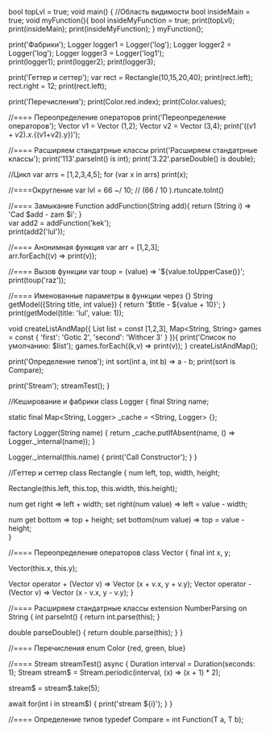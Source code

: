 bool topLvl = true;
void main() {
  //Область видимости
  bool insideMain = true;
  void myFunction(){
    bool insideMyFunction = true;
    print(topLvl);
    print(insideMain);
    print(insideMyFunction);
  }
  myFunction();
  
  print('Фабрики');
  Logger logger1 = Logger('log');
  Logger logger2 = Logger('log');
  Logger logger3 = Logger('log1');  
  print(logger1);
  print(logger2);
  print(logger3);
  
  print('Геттер и сеттер');
  var rect = Rectangle(10,15,20,40);
  print(rect.left);
  rect.right = 12;
  print(rect.left);
  
  print('Перечисления');
  print(Color.red.index);
  print(Color.values);
  
  //==== Переопределение операторов
  print('Переопределение операторов');
  Vector v1 = Vector (1,2); Vector v2 = Vector (3,4);
  print('(${(v1+v2).x}.${(v1+v2).y})');
  
  //==== Расширяем стандатрные классы
  print('Расширяем стандатрные классы');
  print('113'.parseInt() is int);
  print('3.22'.parseDouble() is double);
    
  //Цикл
  var arrs = [1,2,3,4,5];
  for (var x in arrs) 
    print(x);
  
  //====Округление
  var lvl = 66 ~/ 10; // (66 / 10 ).rtuncate.toInt()
   
  
  //==== Замыкание
  Function addFunction(String add){
    return (String i) => 'Cad $add - zam $i';
  }  
  var add2 = addFunction('kek');  
  print(add2('lul'));
  
  //==== Анонимная функция
  var arr = [1,2,3];  
  arr.forEach((v) => print(v));
  
  //==== Вызов функции
  var toup = (value) => '${value.toUpperCase()}';
  print(toup('raz'));
  
  //==== Именованные параметры в функции через {}
  String getModel({String title, int value}) {
    return '$title - ${value + 10}';
  }  
  print(getModel(title: 'lul', value: 1));
  
  void createListAndMap({
      List<int> list = const [1,2,3], 
      Map<String, String> games = const {
        'first': 'Gotic 2',
        'second': 'Withcer 3'
      }
  }){
    print('Список по умолчанию: $list');
    games.forEach((k,v) => print(v));
  }
  createListAndMap();  
  
  print('Определение типов');
  int sort(int a, int b) => a - b;
  print(sort is Compare<int>);
  
  print('Stream');
  streamTest();
}

//Кеширование и фабрики
class Logger {
  final String name;
  
  static final Map<String, Logger> _cache = <String, Logger> {};
  
  factory Logger(String name) {
    return _cache.putIfAbsent(name, () => Logger._internal(name));
  }
  
  Logger._internal(this.name) {
    print('Call Constructor');
  }
}

//Геттер и сеттер
class Rectangle {
  num left, top, width, height;
  
  Rectangle(this.left, this.top, this.width, this.height);
  
  num get right => left + width;
  set right(num value) => left = value - width;
  
  num get bottom => top + height;
  set bottom(num value) => top = value - height;  
}

//==== Переопределение операторов
class Vector { 
  final int x, y;

  Vector(this.x, this.y);

  Vector operator + (Vector v) => Vector (x + v.x, y + v.y); 
  Vector operator - (Vector v) => Vector (x - v.x, y - v.y);
}

//==== Расширяем стандатрные классы
extension NumberParsing on String {
  int parseInt() {
    return int.parse(this);
  }
  
  double parseDouble() {
    return double.parse(this);
  }
}

//==== Перечисления
enum Color {red, green, blue}

//==== Stream
streamTest() async {
  Duration interval = Duration(seconds: 1);
  Stream<int> stream$ = Stream<int>.periodic(interval, (x) => (x + 1) * 2);
  
  stream$ = stream$.take(5);
  
  await for(int i in stream$) {
    print('stream ${i}');
  }
}

//==== Определение типов
typedef Compare<T> = int Function(T a, T b);



             
